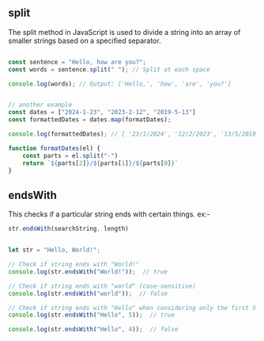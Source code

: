 ## split 
The split method in JavaScript is used to divide a string into an array of smaller strings based on a specified separator.

```js

const sentence = "Hello, how are you?";
const words = sentence.split(" "); // Split at each space

console.log(words); // Output: ['Hello,', 'how', 'are', 'you?']


// another example
const dates = ["2024-1-23", "2023-2-12", "2019-5-13"]
const formattedDates = dates.map(formatDates);

console.log(formattedDates); // [ '23/1/2024', '12/2/2023', '13/5/2019' ]

function formatDates(el) {
    const parts = el.split("-")
    return `${parts[2]}/${parts[1]}/${parts[0]}`
}
```

## endsWith
This checks if a particular string ends with certain things.
ex:- 


```js
str.endsWith(searchString, length)


let str = "Hello, World!";

// Check if string ends with "World!"
console.log(str.endsWith("World!"));  // true

// Check if string ends with "world" (case-sensitive)
console.log(str.endsWith("world"));  // false

// Check if string ends with "Hello" when considering only the first 5 characters
console.log(str.endsWith("Hello", 5));  // true

console.log(str.endsWith("Hello", 4));  // false
```